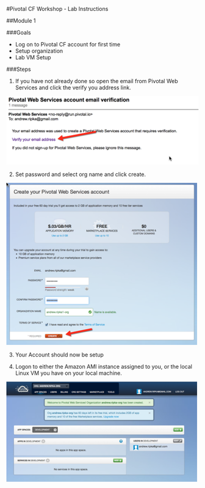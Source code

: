 #Pivotal CF Workshop - Lab Instructions

##Module 1

###Goals
* Log on to Pivotal CF account for first time
* Setup organization
* Lab VM Setup

###Steps
1. If you have not already done so open the email from Pivotal Web Services and click the verify you address link.

  <img src="img/L1_1.png" width="600px"/> 

2. Set password and select org name and click create.

  <img src="img/L1_2.png" width="500px"/> 

3. Your Account should now be setup

4. Logon to either the Amazon AMI instance assigned to you, or the local Linux VM you have on your local machine.
  
  <img src="img/L1_3.png" width="500px"/> 


